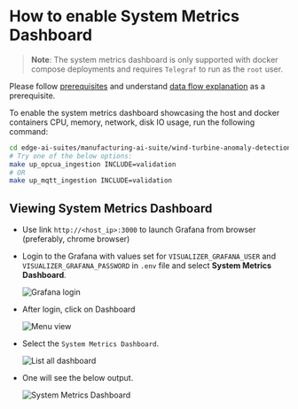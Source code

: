 # How to enable System Metrics Dashboard

> **Note**: The system metrics dashboard is only supported with docker compose deployments and requires `Telegraf` to run as the `root` user.

Please follow [prerequisites](./get-started.md#prerequisites) and understand [data flow explanation](./get-started.md#data-flow-explanation) as
a prerequisite.

To enable the system metrics dashboard showcasing the host and docker containers CPU, memory, network, disk IO usage, run the following command:

```bash
cd edge-ai-suites/manufacturing-ai-suite/wind-turbine-anomaly-detection/ # path relative to git clone folder
# Try one of the below options:
make up_opcua_ingestion INCLUDE=validation
# OR
make up_mqtt_ingestion INCLUDE=validation
```

##  Viewing System Metrics Dashboard

- Use link `http://<host_ip>:3000` to launch Grafana from browser (preferably, chrome browser)

- Login to the Grafana with values set for `VISUALIZER_GRAFANA_USER` and `VISUALIZER_GRAFANA_PASSWORD`
    in `.env` file and select **System Metrics Dashboard**.

    ![Grafana login](./_images/login_wt.png)

- After login, click on Dashboard 

    ![Menu view](./_images/dashboard.png)

- Select the `System Metrics Dashboard`.

    ![List all dashboard](./_images/list_all_dashboard.png)

- One will see the below output.

    ![System Metrics Dashboard](./_images/system_metrics_dashboard.png)